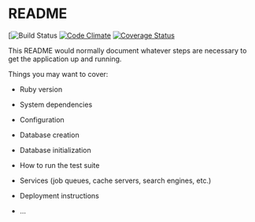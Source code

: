 # README

[![Build Status](https://codeship.com/projects/6e781170-352a-0136-09f3-3e151ebb66ce/status?branch=master)
[![Code Climate](https://codeclimate.com/github/DJG86g/boat-buyer/badges/gpa.svg)](https://codeclimate.com/github/DJG86g/boat-buyer)
[![Coverage Status](https://coveralls.io/repos/github/DJG86g/boat-buyer/badge.svg?branch=master)](https://coveralls.io/github/DJG86g/boat-buyer?branch=master)

This README would normally document whatever steps are necessary to get the
application up and running.

Things you may want to cover:

* Ruby version

* System dependencies

* Configuration

* Database creation

* Database initialization

* How to run the test suite

* Services (job queues, cache servers, search engines, etc.)

* Deployment instructions

* ...
